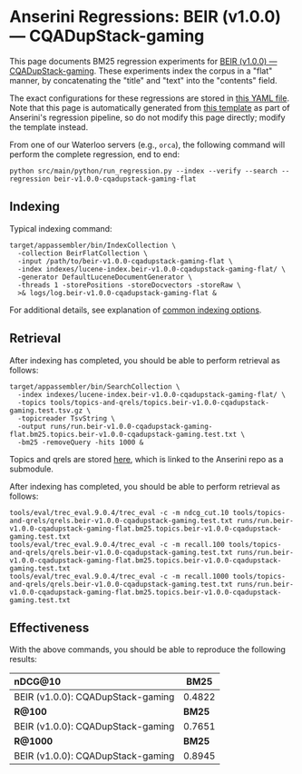 # Anserini Regressions: BEIR (v1.0.0) &mdash; CQADupStack-gaming

This page documents BM25 regression experiments for [BEIR (v1.0.0) &mdash; CQADupStack-gaming](http://beir.ai/).
These experiments index the corpus in a "flat" manner, by concatenating the "title" and "text" into the "contents" field.

The exact configurations for these regressions are stored in [this YAML file](../src/main/resources/regression/beir-v1.0.0-cqadupstack-gaming-flat.yaml).
Note that this page is automatically generated from [this template](../src/main/resources/docgen/templates/beir-v1.0.0-cqadupstack-gaming-flat.template) as part of Anserini's regression pipeline, so do not modify this page directly; modify the template instead.

From one of our Waterloo servers (e.g., `orca`), the following command will perform the complete regression, end to end:

```
python src/main/python/run_regression.py --index --verify --search --regression beir-v1.0.0-cqadupstack-gaming-flat
```

## Indexing

Typical indexing command:

```
target/appassembler/bin/IndexCollection \
  -collection BeirFlatCollection \
  -input /path/to/beir-v1.0.0-cqadupstack-gaming-flat \
  -index indexes/lucene-index.beir-v1.0.0-cqadupstack-gaming-flat/ \
  -generator DefaultLuceneDocumentGenerator \
  -threads 1 -storePositions -storeDocvectors -storeRaw \
  >& logs/log.beir-v1.0.0-cqadupstack-gaming-flat &
```

For additional details, see explanation of [common indexing options](common-indexing-options.md).

## Retrieval

After indexing has completed, you should be able to perform retrieval as follows:

```
target/appassembler/bin/SearchCollection \
  -index indexes/lucene-index.beir-v1.0.0-cqadupstack-gaming-flat/ \
  -topics tools/topics-and-qrels/topics.beir-v1.0.0-cqadupstack-gaming.test.tsv.gz \
  -topicreader TsvString \
  -output runs/run.beir-v1.0.0-cqadupstack-gaming-flat.bm25.topics.beir-v1.0.0-cqadupstack-gaming.test.txt \
  -bm25 -removeQuery -hits 1000 &
```

Topics and qrels are stored [here](https://github.com/castorini/anserini-tools/tree/master/topics-and-qrels), which is linked to the Anserini repo as a submodule.

After indexing has completed, you should be able to perform retrieval as follows:

```
tools/eval/trec_eval.9.0.4/trec_eval -c -m ndcg_cut.10 tools/topics-and-qrels/qrels.beir-v1.0.0-cqadupstack-gaming.test.txt runs/run.beir-v1.0.0-cqadupstack-gaming-flat.bm25.topics.beir-v1.0.0-cqadupstack-gaming.test.txt
tools/eval/trec_eval.9.0.4/trec_eval -c -m recall.100 tools/topics-and-qrels/qrels.beir-v1.0.0-cqadupstack-gaming.test.txt runs/run.beir-v1.0.0-cqadupstack-gaming-flat.bm25.topics.beir-v1.0.0-cqadupstack-gaming.test.txt
tools/eval/trec_eval.9.0.4/trec_eval -c -m recall.1000 tools/topics-and-qrels/qrels.beir-v1.0.0-cqadupstack-gaming.test.txt runs/run.beir-v1.0.0-cqadupstack-gaming-flat.bm25.topics.beir-v1.0.0-cqadupstack-gaming.test.txt
```

## Effectiveness

With the above commands, you should be able to reproduce the following results:

| **nDCG@10**                                                                                                  | **BM25**  |
|:-------------------------------------------------------------------------------------------------------------|-----------|
| BEIR (v1.0.0): CQADupStack-gaming                                                                            | 0.4822    |
| **R@100**                                                                                                    | **BM25**  |
| BEIR (v1.0.0): CQADupStack-gaming                                                                            | 0.7651    |
| **R@1000**                                                                                                   | **BM25**  |
| BEIR (v1.0.0): CQADupStack-gaming                                                                            | 0.8945    |
